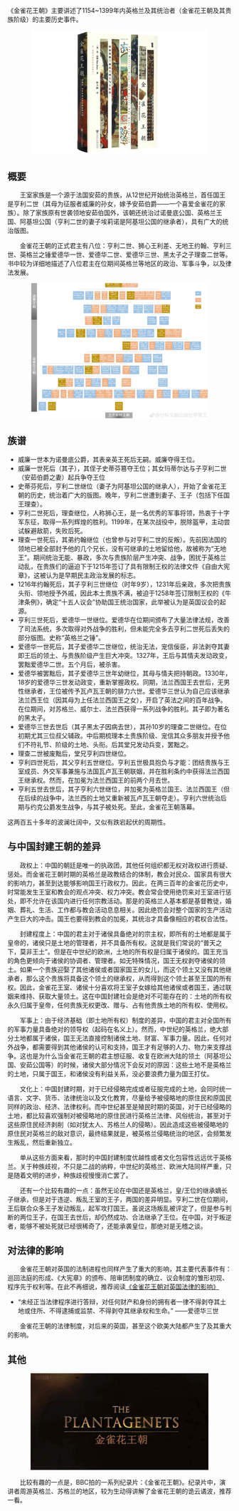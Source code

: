 《金雀花王朝》主要讲述了1154~1399年内英格兰及其统治者（金雀花王朝及其贵族阶级）的主要历史事件。
<!--more-->

<p align="center">
<img src="./source/金雀花王朝.png" alt="《金雀花王朝》" width="400"/>
</p>

## 概要

&#8195;&#8195;王室家族是一个源于法国安茹的贵族，从12世纪开始统治英格兰，首任国王是亨利二世（其母为征服者威廉的孙女，嫁予安茹伯爵——一个喜爱金雀花的家族）。除了家族原有世袭领地安茹伯国外，该朝还统治过诺曼底公国、英格兰王国、阿基坦公国（亨利二世的妻子埃莉诺是阿基坦公国的继承者），具有广大的统治版图。

&#8195;&#8195;金雀花王朝的正式君主有八位：亨利二世、狮心王利差、无地王约翰、亨利三世、英格兰之锤爱德华一世、爱德华二世、爱德华三世、黑太子之子理查二世等。书中较为详细地描述了八位君主在位期间英格兰等地区的政治、军事斗争，以及律法发展。

<p align="center">
<img src="./source/金雀花王朝族谱.jpeg" alt="金雀花王朝 族谱" width="400" />
</p>

## 族谱
- 威廉一世本为诺曼底公爵，其表亲英王死后无嗣。威廉夺得王位。
- 威廉一世死后（其子），其侄子史蒂芬篡夺王位；其女玛蒂尔达与子亨利二世（安茹伯爵之妻）起兵争夺王位
- 史蒂芬死后，亨利二世继位（妻子为阿基坦公国的继承人），开始了金雀花王朝的历史，统治着广大的版图。晚年，亨利二世遭到妻子、王子（包括下任国王理查）。
- 亨利二世死后，理查继位，人称狮心王，是一名优秀的军事将领，热衷于十字军东征，取得一系列辉煌的胜利。1199年，在某次战役中，脱除盔甲，主动尝试躲避敌箭，失败后死。
- 理查一世死后，其弟约翰继位（也曾参与对亨利二世的反叛）。先前因法国的领地已被全部封予他的几个兄长，没有可继承的土地留给他，故被称为“无地王”。期间统治无能、暴政，多次与贵族阶层产生冲突、战争，困扰于英格兰动乱，在贵族们的逼迫下于1215年签订了具有限制王权的法律文件《自由大宪章》，这被认为是早期民主政治发展的标志。
- 1216年约翰死后，其子亨利三世继位（时年9岁），1231年后亲政，多次把贵族头衔、领地授予外戚，因此本土贵族不满，被迫于1258年签订限制王权的《牛津条例》，确定“十五人议会”协助国王统治国家，此举被认为是英国议会的起源。
- 亨利三世死后，爱德华一世继位。爱德华在位期间颁布了大量法律法规，改善了司法系统，多次取得对外战争的胜利，但未能完全多去亨利二世死后丢失的部分版图。史称“英格兰之锤”。
- 爱德华一世死后，其子爱德华二世继位，统治无法，宠信佞臣，非法剥夺其妻即王后的领土、与贵族阶级产生巨大冲突。1327年，王后与其情夫发动政变，罢黜爱德华二世。五个月后，被杀害。
- 爱德华被罢黜后，其子爱德华三世年幼继位，其母与情夫把持朝政。1330年，18岁的爱德华三世发动政变，重新掌握政权。同期，法兰西国王去世后，无男性继承者，王位被传予瓦卢瓦王朝的腓力六世。爱德华三世认为自己应该继承法兰西王位（因其母为上任法兰西国王之女），开启了英法之间的百年战争。在位期间，对苏格兰、威尔士、法兰西获得一系列战争的胜利。其子即为著名的黑太子。
- 爱德华三世去世后（其子黑太子因病去世），其孙10岁的理查二世继位。在位初期尤其三位叔父辅政。中后期梳理本土贵族阶级、宠信其众多朋友并授予他们不符礼节、阶级的土地、头衔。后其堂兄发动兵变，罢黜之。
- 理查二世被废黜后，堂兄亨利四世继位。
- 亨利四世死后，其父亨利五世继位。亨利五世极具抱负与才能：团结贵族与王室成员、外交军事兼施与法国瓦卢瓦王朝联姻，并在胜利条约中获得法兰西国王继承权。然而，在加冕为法兰西国王的前两个月去世。
- 亨利五世去世后，其子亨利六世继位，并加冕为英格兰国王、法兰西国王（但在后续的战争中，法兰西的土地又重新被瓦卢瓦王朝夺走）。亨利六世统治后期与约克公爵发生战争，与其子被处死。至此，金雀花王朝落幕。

这两百五十多年的波澜壮阔中，又似有跌宕起伏的周期性。


## 与中国封建王朝的差异
&#8195;&#8195;政权上：中国的朝廷是唯一的执政团，其他任何组织都无权对政权进行质疑、惩处。而金雀花王朝时期的英格兰是政教结合的体制，教会对民众、国家具有很大的影响力，甚至到达能够影响国王行政权力。因此，在两三百年的金雀花历史中，时常能发生王室和教会的观点冲突、权力冲突。教会常会使用绝罚来对王室进行惩处，即不允许在该国内进行任何宗教活动。那是的英格兰人基本都是基督教徒，婚姻、葬礼、生活、工作都与教会活动息息相关。因此绝罚会对整个国家的生产活动产生巨大的冲击。国王也要得到教会的加冕，其统治才具备像相应的君权合法性。

&#8195;&#8195;封建程度上：中国的君主对于诸侯具备绝对的宗主权，即所有的土地都是属于皇帝的，诸侯只是土地的管理者，并不具备所有权。这就是我们常说的“普天之下，莫非王土”。但是在中世纪的欧洲，土地的所有权是归属于诸侯的。国王充当的角色更倾向于诸侯的协调者、管理者。如无特殊情况，国王无权剥夺诸侯的领土。如果一个贵族迎娶了其他诸侯或者国家国王的女儿，而这个领土又没有其他继承者，那么这个贵族将具备这个领土的继承权，从而得到这个领土甚至王国的所有权。因此，金雀花王室、诸侯十分喜欢将王室子女嫁给其他诸侯或者国王，通过联姻来维持、获取大量领土。这在中国封建社会是绝对不可能存在的：土地的所有权永久归属于皇帝，任何贵族无权更改、赠与、占有他贵族土地的所有权、使用权。

&#8195;&#8195;军事上：由于经济基础（即土地所有权）制度的差异，中国的君主对全国所有的军事力量具备绝对的领导权（起码在名义上）。然而，中世纪的英格兰，绝大部分土地都属于诸侯，国王无法直接控制诸侯土地、财富、军事力量。因此，任何对外战争，都需要得到其他诸侯的认可和支持，国王才有足够的人力、物力来支撑战争。这也是为什么当金雀花王朝的君主想征服、收复在欧洲大陆的领土（阿基坦公国、安茹公国等）的时候，诸侯大部分情况下会反对的原因：这些土地不是英格兰的土地，只属于国王，和诸侯没有利益关系，没必要浪费力量为国王打仗。

&#8195;&#8195;文化上：中国封建时期，对于已经侵略完成或者征服完成的土地，会同时统一语言、文字、货币、法律统治以及文化教育，尽量给予被侵略地的原住民和原国民同样的政治、经济、法律权利。而中世纪甚至是殖民时期的英国，对于已经侵略的土地，都比较喜欢强制对被侵略地的原住民进行英格兰法律、风俗统治，甚至对于这些原住民经济剥削（如对犹太人、苏格兰人的侵略）。因此造成这些被侵略地的原住民对英格兰的敌对意识，最终结果就是，被英格兰侵略统治的地区，会频繁发生叛乱，然后重新独立。

&#8195;&#8195;单从这些方面来看，那时的中国封建制度优越性或者文化包容性远远优于英格兰。关于种族歧视，不只是二战的纳粹，中世纪的英格兰、欧洲大陆同样严重，只是随着文明的进步，种族歧视慢慢消亡罢了。

&#8195;&#8195;还有一个比较有趣的一点：虽然无论在中国还是英格兰，皇/王位的继承嫡长子继承，但是对于违逆、叛乱王室的王子，两国的差异明显。亨利二世在位期间，王后联合众多王子发动叛乱，起军攻打国王。虽说这场叛乱被评定了，但是参与判断的两位王子，在国王去世后，却仍然成功、合法继承了王位。在中国，对于叛逆者，能够不被处死就已经很稀奇了，还能承袭皇位，那绝对是无稽之谈。

## 对法律的影响
&#8195;&#8195;金雀花王朝对英国的法制进程也同样产生了重大的影响，其主要代表事件有：巡回法庭的形成、《大宪章》的颁布、陪审团制度的确立、议会制度的雏形初现、程序先于权利等。在此不再细说，推荐阅读[《金雀花王朝对英国法律的影响》](https://www.zhihu.com/question/266964065/answer/316584147)


- “未经正当法律程序进行答辩，对任何财产和身份的拥有者一律不得剥夺其土地或住所、不得逮捕或监禁、不得剥夺其继承权和生命。” ——爱德华三世


&#8195;&#8195;金雀花王朝的法律制度，对后来的英国，甚至这个欧美大陆都产生了及其重大的影响。

## 其他

<p align="center">
<img src="./source/金雀花王朝bbc.png" alt="金雀花王朝 bbc纪录片" width="400" />
</p>

&#8195;&#8195;比较有趣的一点是，BBC拍的一系列纪录片：《金雀花王朝》。纪录片中，演讲者周游英格兰、苏格兰的地区，较为生动得讲解了金雀花王朝的诡云谲波，推荐一看。